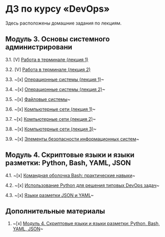 # ДЗ по курсу «DevOps» 


Здесь расположены домашние задания по лекциям. 

## Модуль 3. Основы системного администрировани

3.1. [V] [Работа в терминале (лекция 1)](03-sysadmin-01-terminal)

3.2. [V] [Работа в терминале (лекция 2)](03-sysadmin-02-terminal)

3.3. ~[х] [Операционные системы (лекция 1)](03-sysadmin-03-os)~

3.4. ~[х] [Операционные системы (лекция 2)](03-sysadmin-04-os)~

3.5. ~[х] [Файловые системы](https://github.com/netology-code/sysadm-homeworks/tree/master/03-sysadmin-05-fs)~

3.6. ~[x] [Компьютерные сети (лекция 1)](https://github.com/netology-code/sysadm-homeworks/tree/master/03-sysadmin-06-net)~

3.7. ~[х] [Компьютерные сети (лекция 2)](https://github.com/netology-code/sysadm-homeworks/tree/master/03-sysadmin-07-net)~

3.8. ~[х] [Компьютерные сети (лекция 3)](https://github.com/netology-code/sysadm-homeworks/tree/master/03-sysadmin-08-net)~

3.9. ~[х] [Элементы безопасности информационных систем](https://github.com/netology-code/sysadm-homeworks/tree/master/03-sysadmin-09-security)~

## Модуль 4. Скриптовые языки и языки разметки: Python, Bash, YAML, JSON

4.1. ~[х] [Командная оболочка Bash: практические навыки](https://github.com/netology-code/sysadm-homeworks/tree/master/04-script-01-bash)~

4.2. ~[x] [Использование Python для решения типовых DevOps задач](https://github.com/netology-code/sysadm-homeworks/tree/master/04-script-02-py)~

4.3. ~[x] [Языки разметки JSON и YAML](https://github.com/netology-code/sysadm-homeworks/tree/master/04-script-03-yaml)~

## Дополнительные материалы

1. ~[x] [Модуль 4. Скриптовые языки и языки разметки: Python, Bash, YAML, JSON](https://github.com/netology-code/sysadm-homeworks/tree/master/04-script-03-yaml/additional-info)~


